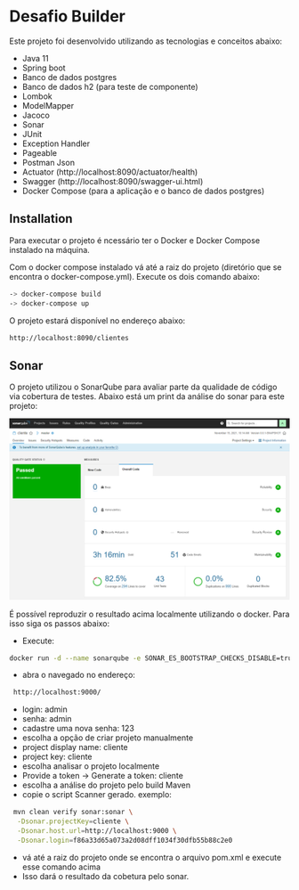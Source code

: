 # Desafio Builder

Este projeto foi desenvolvido utilizando as tecnologias e conceitos abaixo:

- Java 11
- Spring boot
- Banco de dados postgres
- Banco de dados h2 (para teste de componente)
- Lombok
- ModelMapper
- Jacoco
- Sonar
- JUnit
- Exception Handler
- Pageable
- Postman Json
- Actuator (http://localhost:8090/actuator/health)
- Swagger (http://localhost:8090/swagger-ui.html)
- Docker Compose (para a aplicação e o banco de dados postgres)

## Installation

Para executar o projeto é ncessário ter o Docker e Docker Compose instalado na máquina.

Com o docker compose instalado vá até a raiz do projeto (diretório que se encontra o docker-compose.yml).
Execute os dois comando abaixo:

```sh
-> docker-compose build
-> docker-compose up
```

O projeto estará disponível no endereço abaixo:

```sh
http://localhost:8090/clientes
```

## Sonar

O projeto utilizou o SonarQube para avaliar parte da qualidade de código via cobertura de testes.
Abaixo está um print da análise do sonar para este projeto:

![system schema](analise_sonar.PNG)

É possível reproduzir o resultado acima localmente utilizando o docker.
Para isso siga os passos abaixo:
- Execute:
```sh
docker run -d --name sonarqube -e SONAR_ES_BOOTSTRAP_CHECKS_DISABLE=true -p 9000:9000 sonarqube:latest
```
- abra o navegado no endereço:
```sh
 http://localhost:9000/
```
- login: admin
- senha: admin
- cadastre uma nova senha: 123
- escolha a opção de criar projeto manualmente
- project display name: cliente
- project key: cliente
- escolha analisar o projeto localmente
- Provide a token -> Generate a token: cliente
- escolha a análise do projeto pelo build Maven
- copie o script Scanner gerado. exemplo:

```sh
 mvn clean verify sonar:sonar \
  -Dsonar.projectKey=cliente \
  -Dsonar.host.url=http://localhost:9000 \
  -Dsonar.login=f86a33d65a073a2d08dff1034f30dfb55b88c2e0
```

- vá até a raiz do projeto onde se encontra o arquivo pom.xml e execute esse comando acima
- Isso dará o resultado da cobetura pelo sonar.
